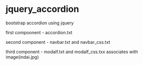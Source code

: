 # jquery_accordion
bootstrap accordion using jquery

first compoonent - accordion.txt

second component - navbar.txt and navbar_css.txt

third component - modalf.txt and modalf_css.txx associates with image(indai.jpg)
